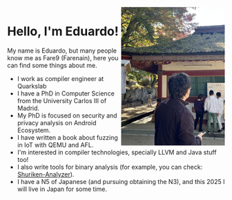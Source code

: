 <img align="right" width="240" src="https://raw.githubusercontent.com/K0deless/k0deless.github.io/master/assets/img/others/fare9.jpeg">

# Hello, I'm Eduardo!

My name is Eduardo, but many people know me as Fare9 (Farenain), here
you can find some things about me.

* I work as compiler engineer at Quarkslab
* I have a PhD in Computer Science from the University Carlos III of Madrid.
* My PhD is focused on security and privacy analysis on Android Ecosystem.
* I have written a book about fuzzing in IoT with QEMU and AFL.
* I'm interested in compiler technologies, specially LLVM and Java stuff too!
* I also write tools for binary analysis (for example, you can check: [Shuriken-Analyzer](https://github.com/Shuriken-Group/Shuriken-Analyzer)).
* I have a N5 of Japanese (and pursuing obtaining the N3), and this 2025 I will live in Japan for some time.
